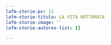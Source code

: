 ```yaml
---
lafm-storie-pv: 12
lafm-storie-titulo: LA VITA ROTTAMATA
lafm-storie-image: ''
lafm-storie-autores-list: []

---
```

